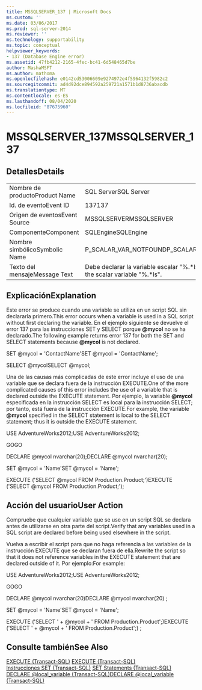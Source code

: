 ```yaml
---
title: MSSQLSERVER_137 | Microsoft Docs
ms.custom: ''
ms.date: 03/06/2017
ms.prod: sql-server-2014
ms.reviewer: ''
ms.technology: supportability
ms.topic: conceptual
helpviewer_keywords:
- 137 (Database Engine error)
ms.assetid: 47fb4212-2165-4fec-bc41-6d548465d7be
author: MashaMSFT
ms.author: mathoma
ms.openlocfilehash: e0142cd53006609e9274972e4f5964132f5982c2
ms.sourcegitcommit: ad4d92dce894592a259721a1571b1d8736abacdb
ms.translationtype: MT
ms.contentlocale: es-ES
ms.lasthandoff: 08/04/2020
ms.locfileid: "87675960"
---
```

# <a name="mssqlserver_137"></a><span data-ttu-id="a234e-102">MSSQLSERVER_137</span><span class="sxs-lookup"><span data-stu-id="a234e-102">MSSQLSERVER_137</span></span>
    
## <a name="details"></a><span data-ttu-id="a234e-103">Detalles</span><span class="sxs-lookup"><span data-stu-id="a234e-103">Details</span></span>  
  
|||  
|-|-|  
|<span data-ttu-id="a234e-104">Nombre de producto</span><span class="sxs-lookup"><span data-stu-id="a234e-104">Product Name</span></span>|<span data-ttu-id="a234e-105">SQL Server</span><span class="sxs-lookup"><span data-stu-id="a234e-105">SQL Server</span></span>|  
|<span data-ttu-id="a234e-106">Id. de evento</span><span class="sxs-lookup"><span data-stu-id="a234e-106">Event ID</span></span>|<span data-ttu-id="a234e-107">137</span><span class="sxs-lookup"><span data-stu-id="a234e-107">137</span></span>|  
|<span data-ttu-id="a234e-108">Origen de eventos</span><span class="sxs-lookup"><span data-stu-id="a234e-108">Event Source</span></span>|<span data-ttu-id="a234e-109">MSSQLSERVER</span><span class="sxs-lookup"><span data-stu-id="a234e-109">MSSQLSERVER</span></span>|  
|<span data-ttu-id="a234e-110">Componente</span><span class="sxs-lookup"><span data-stu-id="a234e-110">Component</span></span>|<span data-ttu-id="a234e-111">SQLEngine</span><span class="sxs-lookup"><span data-stu-id="a234e-111">SQLEngine</span></span>|  
|<span data-ttu-id="a234e-112">Nombre simbólico</span><span class="sxs-lookup"><span data-stu-id="a234e-112">Symbolic Name</span></span>|<span data-ttu-id="a234e-113">P_SCALAR_VAR_NOTFOUND</span><span class="sxs-lookup"><span data-stu-id="a234e-113">P_SCALAR_VAR_NOTFOUND</span></span>|  
|<span data-ttu-id="a234e-114">Texto del mensaje</span><span class="sxs-lookup"><span data-stu-id="a234e-114">Message Text</span></span>|<span data-ttu-id="a234e-115">Debe declarar la variable escalar "%.\*ls".</span><span class="sxs-lookup"><span data-stu-id="a234e-115">Must declare the scalar variable "%.\*ls".</span></span>|  
  
## <a name="explanation"></a><span data-ttu-id="a234e-116">Explicación</span><span class="sxs-lookup"><span data-stu-id="a234e-116">Explanation</span></span>  
 <span data-ttu-id="a234e-117">Este error se produce cuando una variable se utiliza en un script SQL sin declararla primero.</span><span class="sxs-lookup"><span data-stu-id="a234e-117">This error occurs when a variable is used in a SQL script without first declaring the variable.</span></span> <span data-ttu-id="a234e-118">En el ejemplo siguiente se devuelve el error 137 para las instrucciones SET y SELECT porque **@mycol** no se ha declarado.</span><span class="sxs-lookup"><span data-stu-id="a234e-118">The following example returns error 137 for both the SET and SELECT statements because **@mycol** is not declared.</span></span>  
  
 <span data-ttu-id="a234e-119">SET @mycol = 'ContactName'</span><span class="sxs-lookup"><span data-stu-id="a234e-119">SET @mycol = 'ContactName';</span></span>  
  
 <span data-ttu-id="a234e-120">SELECT @mycol</span><span class="sxs-lookup"><span data-stu-id="a234e-120">SELECT @mycol;</span></span>  
  
 <span data-ttu-id="a234e-121">Una de las causas más complicadas de este error incluye el uso de una variable que se declara fuera de la instrucción EXECUTE.</span><span class="sxs-lookup"><span data-stu-id="a234e-121">One of the more complicated causes of this error includes the use of a variable that is declared outside the EXECUTE statement.</span></span> <span data-ttu-id="a234e-122">Por ejemplo, la variable **@mycol** especificada en la instrucción SELECT es local para la instrucción SELECT; por tanto, está fuera de la instrucción EXECUTE.</span><span class="sxs-lookup"><span data-stu-id="a234e-122">For example, the variable **@mycol** specified in the SELECT statement is local to the SELECT statement; thus it is outside the EXECUTE statement.</span></span>  
  
 <span data-ttu-id="a234e-123">USE AdventureWorks2012;</span><span class="sxs-lookup"><span data-stu-id="a234e-123">USE AdventureWorks2012;</span></span>  
  
 <span data-ttu-id="a234e-124">GO</span><span class="sxs-lookup"><span data-stu-id="a234e-124">GO</span></span>  
  
 <span data-ttu-id="a234e-125">DECLARE @mycol nvarchar(20);</span><span class="sxs-lookup"><span data-stu-id="a234e-125">DECLARE @mycol nvarchar(20);</span></span>  
  
 <span data-ttu-id="a234e-126">SET @mycol = 'Name'</span><span class="sxs-lookup"><span data-stu-id="a234e-126">SET @mycol = 'Name';</span></span>  
  
 <span data-ttu-id="a234e-127">EXECUTE ('SELECT @mycol FROM Production.Product;')</span><span class="sxs-lookup"><span data-stu-id="a234e-127">EXECUTE ('SELECT @mycol FROM Production.Product;');</span></span>  
  
## <a name="user-action"></a><span data-ttu-id="a234e-128">Acción del usuario</span><span class="sxs-lookup"><span data-stu-id="a234e-128">User Action</span></span>  
 <span data-ttu-id="a234e-129">Compruebe que cualquier variable que se use en un script SQL se declara antes de utilizarse en otra parte del script.</span><span class="sxs-lookup"><span data-stu-id="a234e-129">Verify that any variables used in a SQL script are declared before being used elsewhere in the script.</span></span>  
  
 <span data-ttu-id="a234e-130">Vuelva a escribir el script para que no haga referencia a las variables de la instrucción EXECUTE que se declaran fuera de ella.</span><span class="sxs-lookup"><span data-stu-id="a234e-130">Rewrite the script so that it does not reference variables in the EXECUTE statement that are declared outside of it.</span></span> <span data-ttu-id="a234e-131">Por ejemplo:</span><span class="sxs-lookup"><span data-stu-id="a234e-131">For example:</span></span>  
  
 <span data-ttu-id="a234e-132">USE AdventureWorks2012;</span><span class="sxs-lookup"><span data-stu-id="a234e-132">USE AdventureWorks2012;</span></span>  
  
 <span data-ttu-id="a234e-133">GO</span><span class="sxs-lookup"><span data-stu-id="a234e-133">GO</span></span>  
  
 <span data-ttu-id="a234e-134">DECLARE @mycol nvarchar(20)</span><span class="sxs-lookup"><span data-stu-id="a234e-134">DECLARE @mycol nvarchar(20) ;</span></span>  
  
 <span data-ttu-id="a234e-135">SET @mycol = 'Name'</span><span class="sxs-lookup"><span data-stu-id="a234e-135">SET @mycol = 'Name';</span></span>  
  
 <span data-ttu-id="a234e-136">EXECUTE ('SELECT ' + @mycol + ' FROM Production.Product';)</span><span class="sxs-lookup"><span data-stu-id="a234e-136">EXECUTE ('SELECT ' + @mycol + ' FROM Production.Product';) ;</span></span>  
  
## <a name="see-also"></a><span data-ttu-id="a234e-137">Consulte también</span><span class="sxs-lookup"><span data-stu-id="a234e-137">See Also</span></span>  
 <span data-ttu-id="a234e-138">[EXECUTE &#40;Transact-SQL&#41;](/sql/t-sql/language-elements/execute-transact-sql) </span><span class="sxs-lookup"><span data-stu-id="a234e-138">[EXECUTE &#40;Transact-SQL&#41;](/sql/t-sql/language-elements/execute-transact-sql) </span></span>  
 <span data-ttu-id="a234e-139">[Instrucciones SET &#40;Transact-SQL&#41;](/sql/t-sql/statements/set-statements-transact-sql) </span><span class="sxs-lookup"><span data-stu-id="a234e-139">[SET Statements &#40;Transact-SQL&#41;](/sql/t-sql/statements/set-statements-transact-sql) </span></span>  
 [<span data-ttu-id="a234e-140">DECLARE @local_variable &#40;Transact-SQL&#41;</span><span class="sxs-lookup"><span data-stu-id="a234e-140">DECLARE @local_variable &#40;Transact-SQL&#41;</span></span>](/sql/t-sql/language-elements/declare-local-variable-transact-sql)  
  
  
